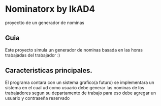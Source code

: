 # Nominatorx by lkAD4
proyectto de un generador de nominas

## Guia

Este proyecto simula un generador de nominas basada en las horas trabajadas del trabajador :)

## Caracteristicas principales.

El programa contara con un sistema grafico(a futuro) se implementara un sistema en el cual ud como usuario debe generar las nominas de los trabajadores segun su departamento de trabajo
para eso debe agregar un usuario y contraseña reservado
